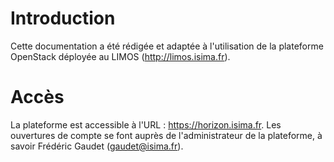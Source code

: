 # Introduction

Cette documentation a été rédigée et adaptée à l'utilisation de la plateforme OpenStack déployée au LIMOS (http://limos.isima.fr).

# Accès
La plateforme est accessible à l'URL : https://horizon.isima.fr. Les ouvertures de compte se font auprès de l'administrateur de la plateforme, à savoir Frédéric Gaudet (gaudet@isima.fr).